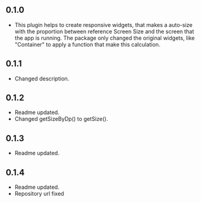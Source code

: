 ## 0.1.0
- This plugin helps to create responsive widgets, that makes a auto-size with the proportion between reference Screen Size and the screen that the app is running. The package only changed the original widgets, like "Container" to apply a function that make this calculation.

## 0.1.1
- Changed description.

## 0.1.2
- Readme updated.
- Changed getSizeByDp() to getSize().

## 0.1.3
- Readme updated.

## 0.1.4
- Readme updated.
- Repository url fixed